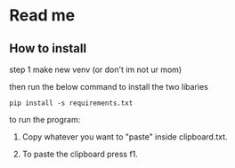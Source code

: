 # Read me

## How to install

step 1 make new venv (or don't im not ur mom)

then run the below command to install the two libaries

```shell
pip install -s requirements.txt
```

to run the program: 

1. Copy whatever you want to "paste" inside clipboard.txt.

2. To paste the clipboard press f1.



